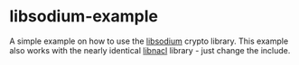libsodium-example
=================

A simple example on how to use the [libsodium](https://github.com/jedisct1/libsodium) crypto library.
This example also works with the nearly identical [libnacl](http://nacl.cr.yp.to/) library - just change the include.
